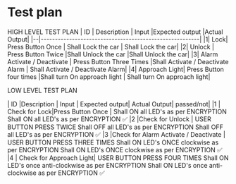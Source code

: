 
# Test plan
HIGH LEVEL TEST PLAN
| ID |	Description |	Input 	|Expected output 	|Actual Output|
|--|--------------------------------------------------------|
|1| 	Lock| Press Button Once |	Shall Lock the car |	Shall Lock the car|
|2|	Unlock | Press Button  Twice 	|Shall Unlock the car 	|Shall Unlock the car|
|3|	Alarm Activate / Deactivate | Press Button Three Times 	|Shall Activate / Deactivate Alarm |	Shall Activate / Deactivate Alarm|
|4|	Approach Light|  Press Button four times |Shall turn On approach light |	Shall turn On approach light|

LOW LEVEL TEST PLAN

| ID |Description |	Input |	Expected output| 	Actual Output| 	passed/not|
|1 |	Check for Lock|Press Button Once 	| 	Shall ON all LED's as per ENCRYPTION 	Shall ON all LED's as per ENCRYPTION 	✅
|2 	|Check for Unlock |	USER BUTTON PRESS TWICE 	Shall OFF all LED's as per ENCRYPTION 	Shall OFF all LED's as per ENCRYPTION 	✅
|3 	|Check for  Alarm Activate / Deactivate | 	USER BUTTON PRESS THREE TIMES 	Shall ON LED's ONCE clockwise as per ENCRYPTION 	Shall ON LED's ONCE clockwise as per ENCRYPTION 	✅
|4 |	Check for Approach Light|	USER BUTTON PRESS FOUR TIMES 	Shall ON LED's once anti-clockwise as per ENCRYPTION 	Shall ON LED's once anti-clockwise as per ENCRYPTION 	✅
